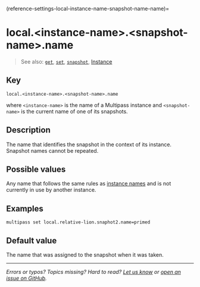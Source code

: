 (reference-settings-local-instance-name-snapshot-name-name)=
# local.\<instance-name\>.\<snapshot-name\>.name

> See also: [`get`](/reference/command-line-interface/get), [`set`](/reference/command-line-interface/set), [`snapshot`](/reference/command-line-interface/snapshot), [Instance](/explanation/instance)

## Key

`local.<instance-name>.<snapshot-name>.name`

where `<instance-name>` is the name of a Multipass instance and `<snapshot-name>` is the current name of one of its snapshots.

## Description

The name that identifies the snapshot in the context of its instance. Snapshot names cannot be repeated.

## Possible values

Any name that follows the same rules as [instance names](/reference/instance-name-format) and is not currently in use by another instance.

## Examples

`multipass set local.relative-lion.snaphot2.name=primed`

## Default value

The name that was assigned to the snapshot when it was taken.

---

*Errors or typos? Topics missing? Hard to read? <a href="https://docs.google.com/forms/d/e/1FAIpQLSd0XZDU9sbOCiljceh3rO_rkp6vazy2ZsIWgx4gsvl_Sec4Ig/viewform?usp=pp_url&entry.317501128=https://canonical.com/multipass/docs/snapshot-name" target="_blank">Let us know</a> or <a href="https://github.com/canonical/multipass/issues/new/choose" target="_blank">open an issue on GitHub</a>.*
